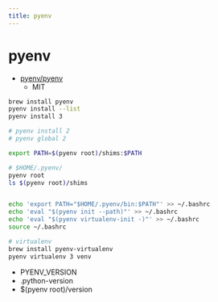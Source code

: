 ```yaml
---
title: pyenv
---
```


# pyenv

- [pyenv/pyenv](https://github.com/pyenv/pyenv)
  - MIT

```bash
brew install pyenv
pyenv install --list
pyenv install 3

# pyenv install 2
# pyenv global 2

export PATH=$(pyenv root)/shims:$PATH

# $HOME/.pyenv/
pyenv root
ls $(pyenv root)/shims


echo 'export PATH="$HOME/.pyenv/bin:$PATH"' >> ~/.bashrc
echo 'eval "$(pyenv init --path)"' >> ~/.bashrc
echo 'eval "$(pyenv virtualenv-init -)"' >> ~/.bashrc
source ~/.bashrc

# virtualenv
brew install pyenv-virtualenv
pyenv virtualenv 3 venv
```

- PYENV_VERSION
- .python-version
- $(pyenv root)/version
